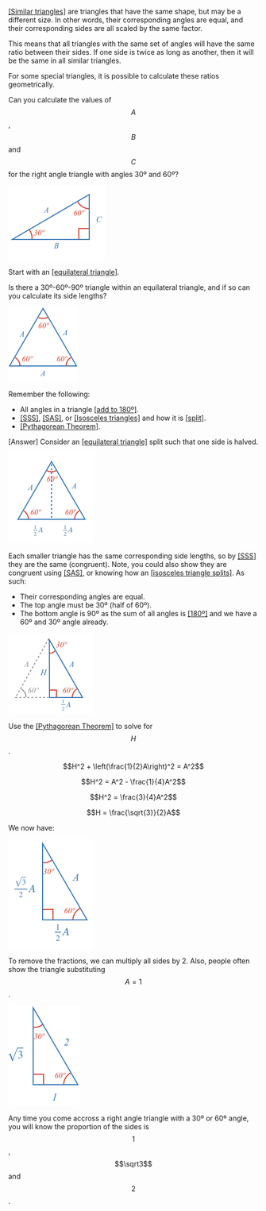 [[Similar triangles]]((qr,'Math/Geometry_1/SimilarTriangles/base/SimilarPres',#00756F)) are triangles that have the same shape, but may be a different size. In other words, their corresponding angles are equal, and their corresponding sides are all scaled by the same factor.


This means that all triangles with the same set of angles will have the same ratio between their sides. If one side is twice as long as another, then it will be the same in all similar triangles.

For some special triangles, it is possible to calculate these ratios geometrically.

Can you calculate the values of $$A$$, $$B$$ and $$C$$ for the right angle triangle with angles 30º and 60º?

![](initial.png)

<hint>Start with an [[equilateral triangle]]((qr,'Math/Geometry_1/Equilateral/base/Main',#00756F)).</hint>

<hintLow>
Is there a 30º-60º-90º triangle within an equilateral triangle, and if so can you calculate its side lengths?

![](pure-equil.png)
</hintLow>

<hintLow>
Remember the following:

* All angles in a triangle [[add to 180º]]((qr,'Math/Geometry_1/Triangles/base/AngleSum',#00756F)).
* [[SSS]]((qr,'Math/Geometry_1/CongruentTriangles/base/Sss',#00756F)), [[SAS]]((qr,'Math/Geometry_1/CongruentTriangles/base/Sas',#00756F)), or [[Isosceles triangles]]((qr,'Math/Geometry_1/Isosceles/base/Main',#00756F)) and how it is [[split]]((qr,'Math/Geometry_1/Isosceles/base/SplitLine',#00756F)).
* [[Pythagorean Theorem]]((qr,'Math/Geometry_1/RightAngleTriangles/base/Pythagorus',#00756F)).
</hintLow>

<hintLow>[Answer]
Consider an [[equilateral triangle]]((qr,'Math/Geometry_1/Equilateral/base/Main',#00756F)) split such that one side is halved.

![](equil.png)

Each smaller triangle has the same corresponding side lengths, so by [[SSS]]((qr,'Math/Geometry_1/CongruentTriangles/base/Sss',#00756F)) they are the same (congruent). Note, you could also show they are congruent using [[SAS]]((qr,'Math/Geometry_1/CongruentTriangles/base/Sss',#00756F)), or knowing how an [[isosceles triangle splits]]((qr,'Math/Geometry_1/Isosceles/base/SplitLine',#00756F)). As such:

* Their corresponding angles are equal.
* The top angle must be 30º (half of 60º).
* The bottom angle is 90º as the sum of all angles is [[180º]]((qr,'Math/Geometry_1/Triangles/base/AngleSum',#00756F)) and we have a 60º and 30º angle already.

![](half.png)

Use the [[Pythagorean Theorem]]((qr,'Math/Geometry_1/RightAngleTriangles/base/Pythagorus',#00756F)) to solve for $$H$$.

$$H^2 + \left(\frac{1}{2}A\right)^2 = A^2$$

$$H^2 = A^2 - \frac{1}{4}A^2$$

$$H^2 = \frac{3}{4}A^2$$

$$H = \frac{\sqrt{3}}{2}A$$

We now have:

![](fractions.png)

To remove the fractions, we can multiply all sides by 2. Also, people often show the triangle substituting $$A = 1$$.

![](final.png)

Any time you come accross a right angle triangle with a 30º or 60º angle, you will know the proportion of the sides is $$1$$, $$\sqrt3$$ and $$2$$.

</hintLow>
